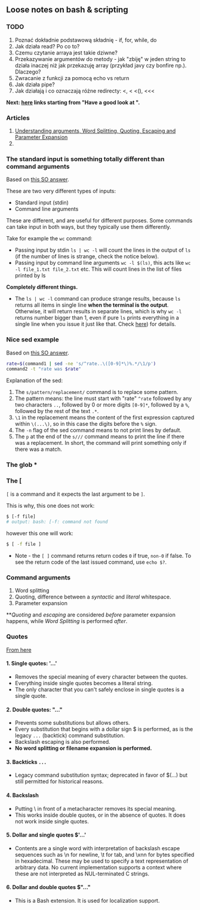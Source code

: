 ## Loose notes on bash & scripting

### TODO

1. Poznać dokładnie podstawową składnię - if, for, while, do
2. Jak działa read? Po co to?
3. Czemu czytanie arraya jest takie dziwne?
4. Przekazywanie argumentów do metody - jak "zbiję" w jeden string to działa inaczej niż jak przekazuję array (przykład javy czy bonfire np.). Dlaczego?
5. Zwracanie z funkcji za pomocą echo vs return
6. Jak działa pipe?
7. Jak działają i co oznaczają różne redirecty: <, < <(), <<<

**Next: [here](http://mywiki.wooledge.org/BashGuide/CommandsAndArguments) links starting from "Have a good look at ".** 

### Articles

1. [Understanding arguments, Word Splitting, Quoting, Escaping and Parameter Expansion](mywiki.wooledge.org/Arguments)
2. 

### The standard input is something totally different than command arguments

Based on [this SO answer](https://unix.stackexchange.com/a/108797).

These are two very different types of inputs:

* Standard input (stdin)
* Command line arguments

These are different, and are useful for different purposes.
Some commands can take input in both ways, but they typically use them differently.

Take for example the `wc` command:

* Passing input by stdin `ls | wc -l` will count the lines in the output of `ls` (if the number of lines is strange, check the notice below).
* Passing input by command line arguments `wc -l $(ls)`, this acts like `wc -l file_1.txt file_2.txt` etc. This will count lines in the list of files printed by ls

**Completely different things.**

* The `ls | wc -l` command can produce strange results, because `ls` returns all items in single line **when the terminal is the output**.
Otherwise, it will return results in separate lines, which is why `wc -l` returns number bigger than 1, even if pure `ls` prints everything in a single line when you issue it just like that.
Check [here](https://unix.stackexchange.com/questions/10421/output-from-ls-has-newlines-but-displays-on-a-single-line-why)) for details.

### Nice sed example

Based on [this SO answer](https://unix.stackexchange.com/a/108797).

```bash
rate=$(command1 | sed -ne 's/^rate..\([0-9]*\)%.*/\1/p')
command2 -t "rate was $rate"
```

Explanation of the sed:

1. The `s/pattern/replacement/` command is to replace some pattern.
2. The pattern means: the line must start with "rate" `^rate` followed by any two characters `..`, followed by 0 or more digits `[0-9]*`, followed by a `%`, followed by the rest of the text `.*`.
3. `\1` in the replacement means the content of the first expression captured within `\(...\)`, so in this case the digits before the `%` sign.
4. The `-n` flag of the sed command means to not print lines by default.
5. The `p` at the end of the `s///` command means to print the line if there was a replacement. In short, the command will print something only if there was a match.

### The glob *

### The [

`[` is a command and it expects the last argument to be `]`.

This is why, this one does not work:
```bash
$ [-f file]
# output: bash: [-f: command not found
```

however this one will work:
```bash
$ [ -f file ]
```

* Note - the `[ ]` command returns return codes `0` if true, `non-0` if false. To see the return code of the last issued command, use `echo $?`.

### Command arguments

1. Word splitting
2. Quoting, difference between a *syntactic* and *literal* whitespace.
3. Parameter expansion

***Quoting* and *escaping* are considered *before* parameter expansion happens, while *Word Splitting* is performed *after*.

### Quotes

[From here](http://mywiki.wooledge.org/Quotes)

#### 1. Single quotes: '...'

* Removes the special meaning of every character between the quotes.
* Everything inside single quotes becomes a literal string.
* The only character that you can't safely enclose in single quotes is a single quote.

#### 2. Double quotes: "..."

* Prevents some substitutions but allows others.
* Every substitution that begins with a dollar sign $ is performed, as is the legacy `...` (backtick) command substitution.
* Backslash escaping is also performed.
* **No word splitting or filename expansion is performed.**

#### 3. Backticks `...`

* Legacy command substitution syntax; deprecated in favor of $(...) but still permitted for historical reasons.

#### 4. Backslash

* Putting \ in front of a metacharacter removes its special meaning.
* This works inside double quotes, or in the absence of quotes. It does not work inside single quotes.

#### 5. Dollar and single quotes $'...'

* Contents are a single word with interpretation of backslash escape sequences such as \n for newline, \t for tab, and \xnn for bytes specified in hexadecimal. These may be used to specify a text representation of arbitrary data. No current implementation supports a context where these are not interpreted as NUL-terminated C strings.

#### 6. Dollar and double quotes $"..."

* This is a Bash extension. It is used for localization support. 